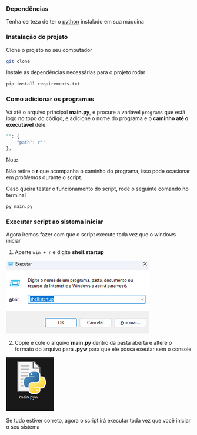 ### Dependências

Tenha certeza de ter o [python](https://www.python.org/) instalado em sua máquina

### Instalação do projeto

Clone o projeto no seu computador
```bash
git clone 
```
Instale as dependências necessárias para o projeto rodar
```bash
pip install requirements.txt
```

### Como adicionar os programas

Vá até o arquivo principal **main.py**, e procure a variável `programs` que está logo no topo do código, e adicione o nome do programa e o **caminho até o executável** dele. 

```python
"": {
    "path": r""
},
```

> [!NOTE]
> Não retire o **r** que acompanha o caminho do programa, isso pode ocasionar em *problemas* durante o script.


Caso queira testar o funcionamento do script, rode o seguinte comando no terminal
```bash
py main.py
```

### Executar script ao sistema iniciar

Agora iremos fazer com que o script execute toda vez que o windows iniciar 

1) Aperte `win + r` e digite **shell:startup**

![Screenshot da prompt de comando](./docs/prompt.png)

2) Copie e cole o arquivo **main.py** dentro da pasta aberta e altere o formato do arquivo para **.pyw** para que ele possa exeutar sem o console

![Arquivo startup](./docs/startupFile.png)

Se tudo estiver correto, agora o script irá executar toda vez que você iniciar o seu  sistema